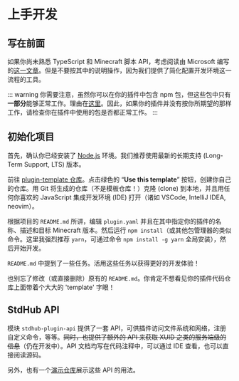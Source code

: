 # 上手开发

## 写在前面

如果你尚未熟悉 TypeScript 和 Minecraft 脚本 API，考虑阅读由 Microsoft 编写的[这一文章](https://learn.microsoft.com/en-us/minecraft/creator/documents/scriptingintroduction?view=minecraft-bedrock-stable)。但是不要按其中的说明操作，因为我们提供了简化配置开发环境这一流程的工具。

::: warning
你需要注意，虽然你可以在你的插件中包含 npm 包，但这些包中只有**一部分**能够正常工作。理由在[这里](./dessert.md)。因此，如果你的插件并没有按你所期望的那样工作，请检查你在插件中使用的包是否都正常工作。
:::

## 初始化项目

首先，确认你已经安装了 [Node.js](https://nodejs.org/) 环境。我们推荐使用最新的长期支持 (Long-Term Support, LTS) 版本。

前往 [plugin-template 仓库](https://github.com/bedrock-stdhub-plugins/plugin-template)。点击绿色的 “**Use this template**” 按钮，创建你自己的仓库。用 Git 将生成的仓库（不是模板仓库！）克隆 (clone) 到本地，并且用任何你喜欢的 JavaScript 集成开发环境 (IDE) 打开（诸如 VSCode, IntelliJ IDEA, neovim）。

根据项目的 `README.md` 所讲，编辑 `plugin.yaml` 并且在其中指定你的插件的名称、描述和目标 Minecraft 版本。然后运行 `npm install`（或其他包管理器的类似命令。这里我强烈推荐 `yarn`，可通过命令 `npm install -g yarn` 全局安装），然后开始开发。

`README.md` 中提到了一些任务。活用这些任务以获得更好的开发体验！

也别忘了修改（或直接删除）原有的 `README.md`。你肯定不想看见你的插件代码仓库上面带着个大大的 'template' 字眼！

## StdHub API

模块 `stdhub-plugin-api` 提供了一套 API，可供插件访问文件系统和网络，注册自定义命令，等等。~~同时，也提供了额外的 API 来获取 XUID 之类的服务端级的信息~~（仍在开发中）。API 文档均写在代码注释中，可以通过 IDE 查看，也可以直接阅读源码。

另外，也有一个[演示仓库](https://github.com/bedrock-stdhub-plugins/demo)展示这些 API 的用法。
